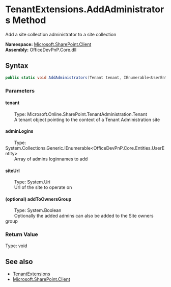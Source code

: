 # TenantExtensions.AddAdministrators Method  
 Add a site collection administrator to a site collection   

**Namespace:** [Microsoft.SharePoint.Client](Microsoft.SharePoint.Client.md)  
**Assembly:** OfficeDevPnP.Core.dll  
## Syntax
```C#
public static void AddAdministrators(Tenant tenant, IEnumerable<UserEntity> adminLogins, Uri siteUrl, Boolean addToOwnersGroup)
```
### Parameters
#### tenant  
&emsp;&emsp;Type: Microsoft.Online.SharePoint.TenantAdministration.Tenant  
&emsp;&emsp;A tenant object pointing to the context of a Tenant Administration site  

  

#### adminLogins  
&emsp;&emsp;Type: System.Collections.Generic.IEnumerable<OfficeDevPnP.Core.Entities.UserEntity>  
&emsp;&emsp;Array of admins loginnames to add  

  

#### siteUrl  
&emsp;&emsp;Type: System.Uri  
&emsp;&emsp;Url of the site to operate on  

  

#### (optional) addToOwnersGroup  
&emsp;&emsp;Type: System.Boolean  
&emsp;&emsp;Optionally the added admins can also be added to the Site owners group  

  

### Return Value
Type: void  

## See also
- [TenantExtensions](Microsoft.SharePoint.Client.TenantExtensions.md) 
- [Microsoft.SharePoint.Client](Microsoft.SharePoint.Client.md) 
